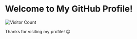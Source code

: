 # Welcome to My GitHub Profile!

![Visitor Count](https://komarev.com/ghpvc/?username=rishabhkrmahato&style=flat-square)

Thanks for visiting my profile! 😊
